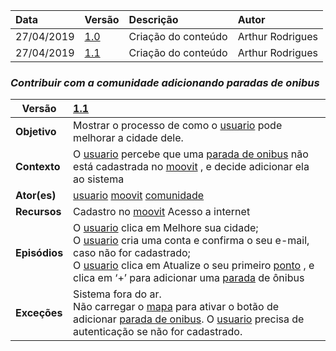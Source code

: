 |Data|Versão|Descrição|Autor|
|:---|:---|:---|:----|
|27/04/2019|[1.0](https://github.com/Andre-Eduardo/2019.1-Requisitos-Moovit/tree/master/cenarios/versao%20cenarios%201.0)|Criação do conteúdo |Arthur Rodrigues|
|27/04/2019|[1.1](https://github.com/Andre-Eduardo/2019.1-Requisitos-Moovit/tree/master/cenarios/versao%20cenarios%201.1)|Criação do conteúdo |Arthur Rodrigues|)|Criação do conteúdo |Marcos Vinicius Rodrigues|



### ***<a name="Contribuir Com A Comunidade Adicionando Paradas De Onibus">Contribuir com a comunidade adicionando paradas de onibus</a>***
|**Versão**|[1.1](https://github.com/Andre-Eduardo/2019.1-Requisitos-Moovit/tree/master/cenarios/versao%20cenarios%201.1)|
|--|:--|
|**Objetivo**|Mostrar o processo de como o [usuario](https://github.com/Andre-Eduardo/2019.1-Requisitos-Moovit/wiki/L65-Usu%C3%A1rio) pode melhorar a cidade dele. |
|**Contexto**|O [usuario](https://github.com/Andre-Eduardo/2019.1-Requisitos-Moovit/wiki/L65-Usu%C3%A1rio) percebe que uma [parada de onibus](https://github.com/Andre-Eduardo/2019.1-Requisitos-Moovit/wiki/L42---parada-de-onibus) não está cadastrada no [moovit](https://github.com/Andre-Eduardo/2019.1-Requisitos-Moovit/wiki/L38---moovit) , e decide adicionar ela ao sistema |
|**Ator(es)**|[usuario](https://github.com/Andre-Eduardo/2019.1-Requisitos-Moovit/wiki/L65-Usu%C3%A1rio) [moovit](https://github.com/Andre-Eduardo/2019.1-Requisitos-Moovit/wiki/L38---moovit) [comunidade](https://github.com/Andre-Eduardo/2019.1-Requisitos-Moovit/wiki/L12---comunidade) |
|**Recursos**|Cadastro no [moovit](https://github.com/Andre-Eduardo/2019.1-Requisitos-Moovit/wiki/L38---moovit) Acesso a internet |
|**Episódios**|O [usuario](https://github.com/Andre-Eduardo/2019.1-Requisitos-Moovit/wiki/L65-Usu%C3%A1rio) clica em Melhore sua cidade;<br>O [usuario](https://github.com/Andre-Eduardo/2019.1-Requisitos-Moovit/wiki/L65-Usu%C3%A1rio) cria uma conta e confirma o seu e-mail, caso não for cadastrado;<br>O [usuario](https://github.com/Andre-Eduardo/2019.1-Requisitos-Moovit/wiki/L65-Usu%C3%A1rio) clica em Atualize o seu primeiro [ponto](https://github.com/Andre-Eduardo/2019.1-Requisitos-Moovit/wiki/L41---parada) , e clica em ‘+’ para adicionar uma [parada](https://github.com/Andre-Eduardo/2019.1-Requisitos-Moovit/wiki/L41---parada) de ônibus |
|**Exceções**|Sistema fora do ar.<br>Não carregar o [mapa](https://github.com/Andre-Eduardo/2019.1-Requisitos-Moovit/wiki/L18---mapa) para ativar o botão de adicionar [parada de onibus](https://github.com/Andre-Eduardo/2019.1-Requisitos-Moovit/wiki/L42---parada-de-onibus). O [usuario](https://github.com/Andre-Eduardo/2019.1-Requisitos-Moovit/wiki/L65-Usu%C3%A1rio) precisa de autenticação se não for cadastrado. |